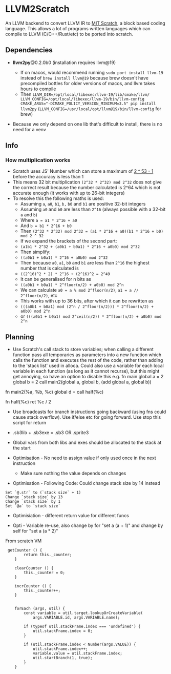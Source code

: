 # LLVM2Scratch

An LLVM backend to convert LLVM IR to [MIT Scratch](https://scratch.mit.edu), a block based coding language. This allows a lot of programs written languages which can compile to LLVM (C/C++/Rust/etc) to be ported into scratch.

## Dependencies

* **llvm2py**@0.2.0b0 (installation requires llvm@19)
  * If on macos, would recommend running `sudo port install llvm-19` instead of `brew install llvm@19` because brew doesn't have precompiled bottles for older versions of macos, and llvm takes hours to compile
  * Then `LLVM_DIR=/opt/local/libexec/llvm-19/lib/cmake/llvm/ LLVM_CONFIG=/opt/local/libexec/llvm-19/bin/llvm-config CMAKE_ARGS="-DCMAKE_POLICY_VERSION_MINIMUM=3.5" pip install llvm2py` (`LLVM_CONFIG=/usr/local/opt/llvm@19/bin/llvm-config` for brew)

* Because we only depend on one lib that's difficult to install, there is no need for a venv

## Info

### How multiplication works

* Scratch uses JS' Number which can store a maximum of [2 ^ 53 - 1](https://developer.mozilla.org/en-US/docs/Web/JavaScript/Reference/Global_Objects/Number/MAX_SAFE_INTEGER) before the accuracy is less than 1
* This means 32 bit multiplication `(2^32 * 2^32) mod 2^32` does not give the correct result because the number calculated is 2^64 which is not accurate enough (it works with up to 26-bit integers)
* To resolve this the following maths is used:
  * Assuming `a`, `a0`, `b1`, `b,` `b0` and `b1` are positive 32-bit integers
  * Assuming `a0` and `b0` are less than `2^16` (always possible with a 32-bit `a` and `b`)
  * Where `a = a1 * 2^16 + a0`
  * And `b = b1 * 2^16 + b0`
  * Then `(2^32 * 2^32) mod 2^32 = (a1 * 2^16 + a0)(b1 * 2^16 + b0) mod 2 ^ 32`
  * If we expand the brackets of the second part:
  * `(a1b1 * 2^32 + (a0b1 + b0a1) * 2^16 + a0b0) mod 2^32`
  * Then simplify:
  * `((a0b1 + b0a1) * 2^16 + a0b0) mod 2^32`
  * Then because `a0`, `a1`, `b0` and `b1` are less than `2^16` the highest number that is calculated is
  * `((2^16)^2 * 2) * 2^16 + (2^16)^2 = 2^49`
  * It can be generalised for n bits as
  * `((a0b1 + b0a1) * 2^floor(n/2) + a0b0) mod 2^n`
  * We can calculate `a0 = a % mod 2^floor(n/2)`, `a1 = a // 2^floor(n/2)`, etc
  * This works with up to 36 bits, after which it can be rewritten as
  * `(((a0b1 + b0a1) mod (2^n / 2^floor(n/2))) * 2^floor(n/2) + a0b0) mod 2^n`
  * or `(((a0b1 + b0a1) mod 2^ceil(n/2)) * 2^floor(n/2) + a0b0) mod 2^n`

## Planning

* Use Scratch's call stack to store variables; when calling a different function pass all temporaries as parameters into a new function which calls the function and executes the rest of the code, rather than adding to the 'stack list' used in alloca. Could also use a variable for each local variable in each function (as long as it cannot recurse), but this might get annoying, so have an option to disable this
e.g.
fn main
  global a = 2
  global b = 2
  call main2(global a, global b, (add global a, global b))

fn main2(%a, %b, %c)
  global d = call half(%c)

fn half(%c)
  ret %c / 2

* Use broadcasts for branch instructions going backward (using fns could cause stack overflow). Use if/else etc for going forward. Use stop this script for return

* .sb3lib + .sb3exe = .sb3 OR .sprite3

* Global vars from both libs and exes should be allocated to the stack at the start

* Optimisation - No need to assign value if only used once in the next instruction
  * Make sure nothing the value depends on changes

* Optimisation - Following Code: Could change stack size by 14 instead
```
Set `@.str` to (`stack size` + 1)
Change `stack size` by 13
Change `stack size` by 1
Set `@a` to `stack size`
```

* Optimisiation - different return value for different funcs

* Opti - Variable re-use, also change by for "set a  (a + 1)" and change by self for "set a (a * 2)"

From scratch VM
```
 getCounter () {
        return this._counter;
    }

    clearCounter () {
        this._counter = 0;
    }

    incrCounter () {
        this._counter++;
    }
```

```

    forEach (args, util) {
        const variable = util.target.lookupOrCreateVariable(
            args.VARIABLE.id, args.VARIABLE.name);

        if (typeof util.stackFrame.index === 'undefined') {
            util.stackFrame.index = 0;
        }

        if (util.stackFrame.index < Number(args.VALUE)) {
            util.stackFrame.index++;
            variable.value = util.stackFrame.index;
            util.startBranch(1, true);
        }
    }
```